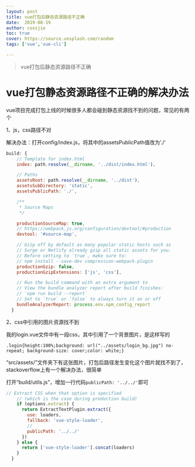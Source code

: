 ```yaml
---
layout: post
title: vue打包后静态资源路径不正确
date:  2019-08-19
author: cossjie
toc: true
cover: https://source.unsplash.com/random
tags: ['vue','vue-cli']

---
```


> vue打包后静态资源路径不正确

<!-- more -->



# vue打包静态资源路径不正确的解决办法

vue项目完成打包上线的时候很多人都会碰到静态资源找不到的问题，常见的有两个



1、js，css路径不对

解决办法：打开config/index.js，将其中的assetsPublicPath值改为’./’

```javascript
build: {
    // Template for index.html
    index: path.resolve(__dirname, '../dist/index.html'),

    // Paths
    assetsRoot: path.resolve(__dirname, '../dist'),
    assetsSubDirectory: 'static',
    assetsPublicPath: './',

    /**
     * Source Maps
     */

    productionSourceMap: true,
    // https://webpack.js.org/configuration/devtool/#production
    devtool: '#source-map',

    // Gzip off by default as many popular static hosts such as
    // Surge or Netlify already gzip all static assets for you.
    // Before setting to `true`, make sure to:
    // npm install --save-dev compression-webpack-plugin
    productionGzip: false,
    productionGzipExtensions: ['js', 'css'],

    // Run the build command with an extra argument to
    // View the bundle analyzer report after build finishes:
    // `npm run build --report`
    // Set to `true` or `false` to always turn it on or off
    bundleAnalyzerReport: process.env.npm_config_report
  }
```

2、css中引用的图片资源找不到

我的login.vue文件中有一段css，其中引用了一个背景图片，是这样写的

```
.login{height:100%;background: url("../assets/login_bg.jpg") no-repeat; background-size: cover;color: white;}
```

“src/assets/”文件夹下有这张图片，打包后路径发生变化这个图片就找不到了，stackoverflow上有一个解决办法，很简单

打开“build/utils.js”，增加一行代码`publicPath: '../../'`即可 

```javascript
// Extract CSS when that option is specified
    // (which is the case during production build)
    if (options.extract) {
      return ExtractTextPlugin.extract({
        use: loaders,
        fallback: 'vue-style-loader',
        //
        publicPath: '../../'
      })
    } else {
      return ['vue-style-loader'].concat(loaders)
    }
  }
```

